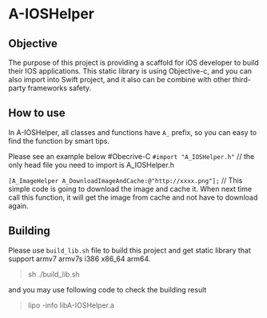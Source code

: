 A-IOSHelper
===========

## Objective
The purpose of this project is providing a scaffold for iOS developer to build their IOS applications. This static library is using Objective-c, and you can also import into Swift project, and it also can be combine with other third-party frameworks safety.

## How to use
In A-IOSHelper, all classes and functions have `A_` prefix, so you can easy to find the function by smart tips.

Please see an example below #Obecrive-C
`#import "A_IOSHelper.h"` // the only head file you need to import is A_IOSHelper.h 

`[A_ImageHelper A_DownloadImageAndCache:@"http://xxxx.png"];` // This simple code is going to download the image and cache it. When next time call this function, it will get the image from cache and not have to download again.

## Building 
Please use `build_lib.sh` file to build this project and get static library that support armv7 armv7s i386 x86_64 arm64.
> sh ./build_lib.sh

and you may use following code to check the building result 
> lipo -info libA-IOSHelper.a 
